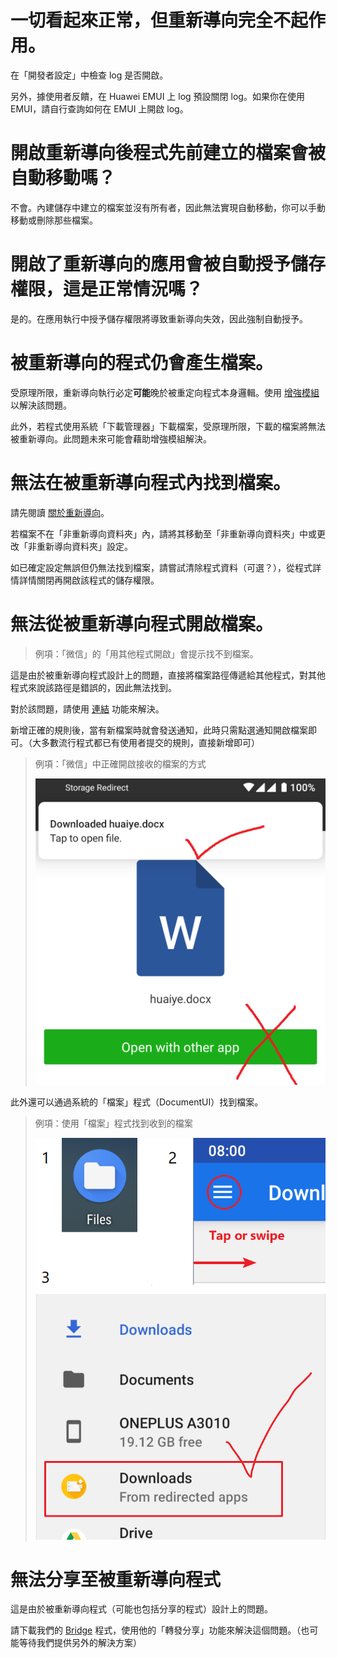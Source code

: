 # 一切看起來正常，但重新導向完全不起作用。

在「開發者設定」中檢查 log 是否開啟。

另外，據使用者反饋，在 Huawei EMUI 上 log 預設關閉 log。如果你在使用 EMUI，請自行查詢如何在 EMUI 上開啟 log。

# 開啟重新導向後程式先前建立的檔案會被自動移動嗎？

不會。內建儲存中建立的檔案並沒有所有者，因此無法實現自動移動，你可以手動移動或刪除那些檔案。

# 開啟了重新導向的應用會被自動授予儲存權限，這是正常情況嗎？

是的。在應用執行中授予儲存權限將導致重新導向失效，因此強制自動授予。

# 被重新導向的程式仍會產生檔案。

受原理所限，重新導向執行必定**可能**晚於被重定向程式本身邏輯。使用 [增強模組](https://rikka.app/storage_redirect/docs/zh-TW/?doc=%E5%A2%9E%E5%BC%B7%E6%A8%A1%E7%B5%84) 以解決該問題。

此外，若程式使用系統「下載管理器」下載檔案，受原理所限，下載的檔案將無法被重新導向。此問題未來可能會藉助增強模組解決。

# 無法在被重新導向程式內找到檔案。

請先閱讀 [關於重新導向](https://rikka.app/storage_redirect/docs/zh-TW/?doc=關於重新導向)。

若檔案不在「非重新導向資料夾」內，請將其移動至「非重新導向資料夾」中或更改「非重新導向資料夾」設定。

如已確定設定無誤但仍無法找到檔案，請嘗試清除程式資料（可選？），從程式詳情詳情關閉再開啟該程式的儲存權限。

# 無法從被重新導向程式開啟檔案。

> 例項：「微信」的「用其他程式開啟」會提示找不到檔案。

這是由於被重新導向程式設計上的問題，直接將檔案路徑傳遞給其他程式，對其他程式來說該路徑是錯誤的，因此無法找到。

對於該問題，請使用 [連結](https://rikka.app/storage_redirect/docs/zh-TW/?doc=關於連結) 功能來解決。
  
新增正確的規則後，當有新檔案時就會發送通知，此時只需點選通知開啟檔案即可。（大多數流行程式都已有使用者提交的規則，直接新增即可）

> 例項：「微信」中正確開啟接收的檔案的方式
>
> ![正確開啟方式](./../en/images/open_with_0.png)

此外還可以通過系統的「檔案」程式（DocumentUI）找到檔案。

> 例項：使用「檔案」程式找到收到的檔案
>
> ![「檔案」程式](./../en/images/open_with_1.png)

# 無法分享至被重新導向程式

這是由於被重新導向程式（可能也包括分享的程式）設計上的問題。

請下載我們的 [Bridge](https://play.google.com/store/apps/details?id=moe.shizuku.bridge) 程式，使用他的「轉發分享」功能來解決這個問題。（也可能等待我們提供另外的解決方案）
